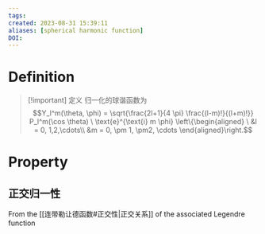 ```yaml
---
tags: 
created: 2023-08-31 15:39:11
aliases: [spherical harmonic function]
DOI: 
---
```

# Definition

>[!important] 定义
>归一化的球谐函数为
>$$Y_l^m(\theta, \phi) = \sqrt{\frac{2l+1}{4 \pi} \frac{(l-m)!}{(l+m)!}} P_l^m(\cos \theta) \ \text{e}^{\text{i} m \phi} \left\{\begin{aligned}
\ &l = 0, 1,2,\cdots\\
&m = 0, \pm 1, \pm2, \cdots 
\end{aligned}\right.$$
>
> 





# Property

## 正交归一性

From the [[连带勒让德函数#正交性|正交关系]] of the associated Legendre function











